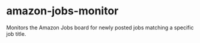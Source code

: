 # amazon-jobs-monitor
Monitors the Amazon Jobs board for newly posted jobs matching a specific job title.
